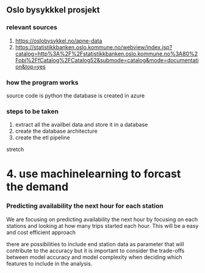 ## Oslo bysykkkel prosjekt 

### relevant sources
1. https://oslobysykkel.no/apne-data
2. https://statistikkbanken.oslo.kommune.no/webview/index.jsp?catalog=http%3A%2F%2Fstatistikkbanken.oslo.kommune.no%3A80%2Fobj%2FfCatalog%2FCatalog52&submode=catalog&mode=documentation&top=yes

### how the program works
source code is python
the database is created in azure





### steps to be taken
1. extract all the availbel data and store it in a database
2. create the database architecture 
3. create the etl pipeline

stretch
# 4. use machinelearning to forcast the demand
### Predicting availability the next hour for each station
We are focusing on predicting availability the next hour 
by focusing on each stations and looking at how many trips started each hour.
This will be a easy and cost efficient approach 

there are possibilities to include end station data as parameter that will contribute to the accuracy 
but it is important to consider the trade-offs between model accuracy and model complexity when deciding which features to include in the analysis.
